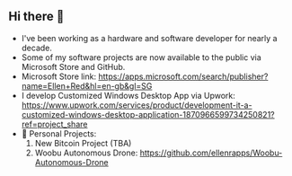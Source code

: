## Hi there 👋
- I've been working as a hardware and software developer for nearly a decade.
- Some of my software projects are now available to the public via Microsoft Store and GitHub.
- Microsoft Store link: https://apps.microsoft.com/search/publisher?name=Ellen+Red&hl=en-gb&gl=SG
- I develop Customized Windows Desktop App via Upwork: https://www.upwork.com/services/product/development-it-a-customized-windows-desktop-application-1870966599734250821?ref=project_share
- 🔭 Personal Projects:
  1) New Bitcoin Project (TBA)
  2) Woobu Autonomous Drone: https://github.com/ellenrapps/Woobu-Autonomous-Drone

